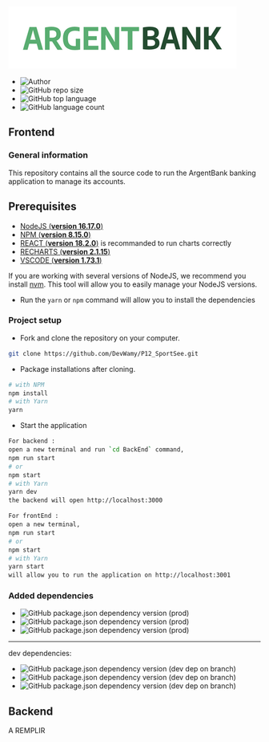 ![logo](src/img/argentBankLogo.png)



- ![Author](https://img.shields.io/badge/Author-Nadia%20Bolivant-blue)
- ![GitHub repo size](https://img.shields.io/github/repo-size/DevWamy/P13_ArgentBank?color=blueviolet)
- ![GitHub top language](https://img.shields.io/github/languages/top/DevWamy/P13_ArgentBank?color=ff64b2)
- ![GitHub language count](https://img.shields.io/github/languages/count/DevWamy/P13_ArgentBank?color=blueviolet)

## Frontend

### General information

This repository contains all the source code to run the ArgentBank banking application to manage its accounts.

## Prerequisites

- [NodeJS (**version 16.17.0**)](https://nodejs.org/en/)
- [NPM (**version 8.15.0**)](https://www.npmjs.com/)
- [REACT (**version 18.2.0**)](https://en.reactjs.org/) is recommanded to run charts correctly
- [RECHARTS (**version 2.1.15**)](https://recharts.org/en-US/)
- [VSCODE (**version 1.73.1**)](https://code.visualstudio.com/)

If you are working with several versions of NodeJS, we recommend you install [nvm](https://github.com/nvm-sh/nvm). This tool will allow you to easily manage your NodeJS versions.


- Run the `yarn` or `npm` command will allow you to install the dependencies

### Project setup

- Fork and clone the repository on your computer.

````bash
git clone https://github.com/DevWamy/P12_SportSee.git
````

- Package installations after cloning.

```bash
# with NPM
npm install
# with Yarn
yarn
```
- Start the application
 
```bash
For backend :
open a new terminal and run `cd BackEnd` command,
npm run start
# or
npm start
# with Yarn
yarn dev
the backend will open http://localhost:3000
```

```bash
For frontEnd :
open a new terminal,
npm run start
# or
npm start
# with Yarn
yarn start 
will allow you to run the application on http://localhost:3001
 ```

### Added dependencies

- ![GitHub package.json dependency version (prod)](https://img.shields.io/npm/v/react?color=blueviolet&label=react)
- ![GitHub package.json dependency version (prod)](https://img.shields.io/npm/v/recharts?color=ff64b2&label=recharts)
- ![GitHub package.json dependency version (prod)](https://img.shields.io/npm/v/prop-types?color=blueviolet&label=prop-types)

---
dev dependencies:

- ![GitHub package.json dependency version (dev dep on branch)](https://img.shields.io/npm/v/sass?color=ff64b2&label=sass)
- ![GitHub package.json dependency version (dev dep on branch)](https://img.shields.io/npm/v/prettier?color=blueviolet&label=prettier)
- ![GitHub package.json dependency version (dev dep on branch)](https://img.shields.io/npm/v/eslint?color=ff64b2&label=eslint)

## Backend

A REMPLIR
